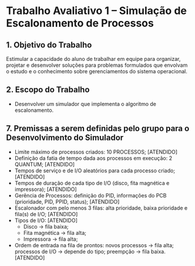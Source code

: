 # Trabalho Avaliativo 1 – Simulação de Escalonamento de Processos

## 1. Objetivo do Trabalho

Estimular a capacidade do aluno de trabalhar em equipe para organizar, projetar e desenvolver soluções para problemas formulados que envolvam o estudo e o conhecimento sobre gerenciamentos do sistema operacional.

## 2. Escopo do Trabalho

- Desenvolver um simulador que implementa o algoritmo de escalonamento.

## 7. Premissas a serem definidas pelo grupo para o Desenvolvimento do Simulador

- Limite máximo de processos criados: 10 PROCESSOS; [ATENDIDO]
- Definição da fatia de tempo dada aos processos em execução: 2 QUANTUM; [ATENDIDO]
- Tempos de serviço e de I/O aleatórios para cada processo criado; [ATENDIDO]
- Tempos de duração de cada tipo de I/O (disco, fita magnética e impressora); [ATENDIDO]
- Gerência de Processos: definição do PID, informações do PCB (prioridade, PID, PPID, status); [ATENDIDO]
- Escalonador com pelo menos 3 filas: alta prioridade, baixa prioridade e fila(s) de I/O; [ATENDIDO]
- Tipos de I/O: [ATENDIDO]
  - Disco → fila baixa;
  - Fita magnética → fila alta;
  - Impressora → fila alta;
- Ordem de entrada na fila de prontos: novos processos → fila alta; processos de I/O → depende do tipo; preempção → fila baixa. [ATENDIDO]

